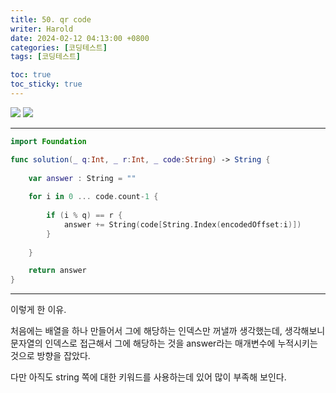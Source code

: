 ```yaml
---
title: 50. qr code
writer: Harold
date: 2024-02-12 04:13:00 +0800
categories: [코딩테스트]
tags: [코딩테스트]

toc: true
toc_sticky: true
---
```

![](https://velog.velcdn.com/images/haroldfromk/post/772c3589-a9eb-4d3f-aaa6-a8cd89de83e9/image.png)
![](https://velog.velcdn.com/images/haroldfromk/post/6635aee4-9cb6-42a2-a4ba-dd80564de4bb/image.png)

---

```swift
import Foundation

func solution(_ q:Int, _ r:Int, _ code:String) -> String {
    
    var answer : String = ""
    
    for i in 0 ... code.count-1 {
        
        if (i % q) == r {            
            answer += String(code[String.Index(encodedOffset:i)])
        }
      
    }

    return answer
}
```
---

이렇게 한 이유.

처음에는 배열을 하나 만들어서 그에 해당하는 인덱스만 꺼낼까 생각했는데, 생각해보니 문자열의 인덱스로 접근해서 그에 해당하는 것을 answer라는 매개변수에 누적시키는것으로 방향을 잡았다.

다만 아직도 string 쪽에 대한 키워드를 사용하는데 있어 많이 부족해 보인다.